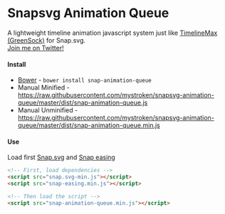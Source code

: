 # Snapsvg Animation Queue
A lightweight timeline animation javascript system just like [TimelineMax (GreenSock)](https://greensock.com/timelinemax) for Snap.svg.  
[Join me on Twitter!](https://twitter.com/mystroken/)

#### Install
 - [Bower](https://bower.io) - ```bower install snap-animation-queue```
 - Manual Minified - https://raw.githubusercontent.com/mystroken/snapsvg-animation-queue/master/dist/snap-animation-queue.js
 - Manual Unminified - https://raw.githubusercontent.com/mystroken/snapsvg-animation-queue/master/dist/snap-animation-queue.min.js

 #### Use
 Load first [Snap.svg](https://snapsvg.io) and [Snap easing](https://github.com/overjase/snap-easing)
 ```html
 <!-- First, load dependencies -->
 <script src="snap.svg-min.js"></script>
 <script src="snap-easing.min.js"></script>

 <!-- Then load the script -->
 <script src="snap-animation-queue.min.js"></script>
 ```
